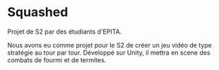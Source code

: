 # Squashed
Projet de S2 par des étudiants d'EPITA.

Nous avons eu comme projet pour le S2 de créer un jeu vidéo de type stratégie au tour par tour. Développé sur Unity, il mettra en scene des combats de fourmi et de termites.

